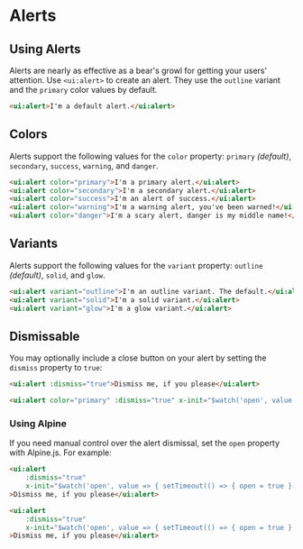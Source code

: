 # Alerts

## Using Alerts
Alerts are nearly as effective as a bear's growl for getting your users' attention. Use `<ui:alert>` to create an alert. They use the `outline` variant and the `primary` color values by default.

```html +demo title={Default Alert} previewClasses={space-y-4}
<ui:alert>I'm a default alert.</ui:alert>
```


## Colors

Alerts support the following values for the `color` property: `primary` _(default)_, `secondary`, `success`, `warning`, and `danger`.

```html +demo title={Alert Colors} previewClasses={space-y-4}
<ui:alert color="primary">I'm a primary alert.</ui:alert>
<ui:alert color="secondary">I'm a secondary alert.</ui:alert>
<ui:alert color="success">I'm an alert of success.</ui:alert>
<ui:alert color="warning">I'm a warning alert, you've been warned!</ui:alert>
<ui:alert color="danger">I'm a scary alert, danger is my middle name!</ui:alert>
```

## Variants

Alerts support the following values for the `variant` property: `outline` _(default)_, `solid`, and `glow`.

```html +demo title={Alert Colors} previewClasses={space-y-4}
<ui:alert variant="outline">I'm an outline variant. The default.</ui:alert>
<ui:alert variant="solid">I'm a solid variant.</ui:alert>
<ui:alert variant="glow">I'm a glow variant.</ui:alert>
```


## Dismissable
You may optionally include a close button on your alert by setting the `dismiss` property to `true`:
```html
<ui:alert :dismiss="true">Dismiss me, if you please</ui:alert>
```

```html +demo title={Alert Colors} previewClasses={space-y-4}
<ui:alert color="primary" :dismiss="true" x-init="$watch('open', value => { setTimeout(() => { open = true }, 750) })">Dismiss me, if you please</ui:alert>
```

### Using Alpine

If you need manual control over the alert dismissal, set the `open` property with Alpine.js. For example:
```html
<ui:alert
    :dismiss="true"
    x-init="$watch('open', value => { setTimeout(() => { open = true }, 750) })"
>Dismiss me, if you please</ui:alert>
```

```html +demo title={Manual Control with Alpine.js}
<ui:alert
    :dismiss="true"
    x-init="$watch('open', value => { setTimeout(() => { open = true }, 750) })"
>Dismiss me, if you please</ui:alert>
```
